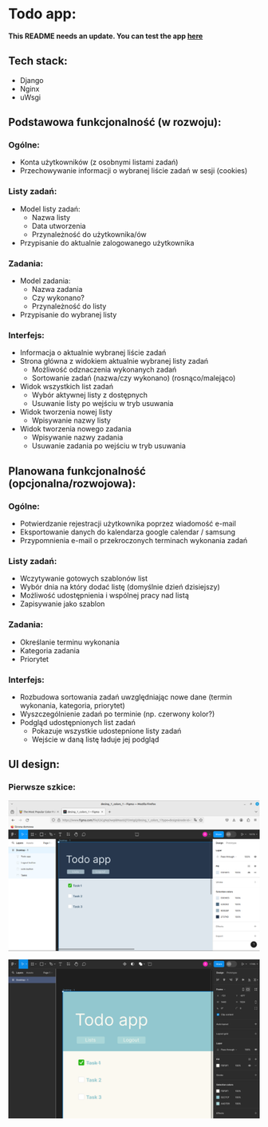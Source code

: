 # Todo app:
**This README needs an update. You can test the app [here](https://mysliwczykrafal.webredirect.org/todo_app/)**

## Tech stack:
* Django
* Nginx
* uWsgi

## Podstawowa funkcjonalność (w rozwoju):
### Ogólne:
* Konta użytkowników (z osobnymi listami zadań)
* Przechowywanie informacji o wybranej liście zadań w sesji (cookies)

### Listy zadań:
* Model listy zadań:
  * Nazwa listy
  * Data utworzenia
  * Przynależność do użytkownika/ów 
* Przypisanie do aktualnie zalogowanego użytkownika

### Zadania:
* Model zadania:
  * Nazwa zadania
  * Czy wykonano?
  * Przynależność do listy
* Przypisanie do wybranej listy

### Interfejs:
* Informacja o aktualnie wybranej liście zadań
* Strona główna z widokiem aktualnie wybranej listy zadań
  * Możliwość odznaczenia wykonanych zadań
  * Sortowanie zadań (nazwa/czy wykonano) (rosnąco/malejąco)
* Widok wszystkich list zadań
  * Wybór aktywnej listy z dostępnych
  * Usuwanie listy po wejściu w tryb usuwania
* Widok tworzenia nowej listy
  * Wpisywanie nazwy listy
* Widok tworzenia nowego zadania
  * Wpisywanie nazwy zadania
  * Usuwanie zadania po wejściu w tryb usuwania
	
## Planowana funkcjonalność (opcjonalna/rozwojowa):
### Ogólne:
* Potwierdzanie rejestracji użytkownika poprzez wiadomość e-mail
* Eksportowanie danych do kalendarza google calendar / samsung
* Przypomnienia e-mail o przekroczonych terminach wykonania zadań

### Listy zadań:
* Wczytywanie gotowych szablonów list
* Wybór dnia na który dodać listę (domyślnie dzień dzisiejszy)
* Możliwość udostępnienia i wspólnej pracy nad listą 
* Zapisywanie jako szablon 

### Zadania:
* Określanie terminu wykonania
* Kategoria zadania
* Priorytet

### Interfejs:
* Rozbudowa sortowania zadań uwzględniając nowe dane (termin wykonania, kategoria, priorytet)
* Wyszczególnienie zadań po terminie (np. czerwony kolor?)
* Podgląd udostępnionych list zadań
  * Pokazuje wszystkie udostepnione listy zadań
  * Wejście w daną listę ładuje jej podgląd

## UI design:
### Pierwsze szkice:
![design 1 colorscheme 1](ui_designs/design_1_colors_1.png)

![design 1 colorscheme 2](ui_designs/design_1_colors_2.png)	
